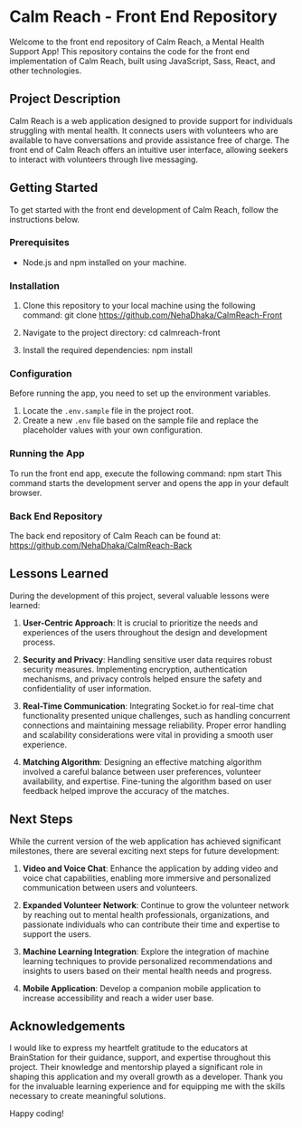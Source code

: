 # Calm Reach - Front End Repository

Welcome to the front end repository of Calm Reach, a Mental Health Support App! This repository contains the code for the front end implementation of Calm Reach, built using JavaScript, Sass, React, and other technologies.

## Project Description

Calm Reach is a web application designed to provide support for individuals struggling with mental health. It connects users with volunteers who are available to have conversations and provide assistance free of charge. The front end of Calm Reach offers an intuitive user interface, allowing seekers to interact with volunteers through live messaging.

## Getting Started

To get started with the front end development of Calm Reach, follow the instructions below.

### Prerequisites

- Node.js and npm installed on your machine.

### Installation

1. Clone this repository to your local machine using the following command:
   git clone https://github.com/NehaDhaka/CalmReach-Front

2. Navigate to the project directory:
   cd calmreach-front

3. Install the required dependencies:
   npm install

### Configuration

Before running the app, you need to set up the environment variables.

1. Locate the `.env.sample` file in the project root.
2. Create a new `.env` file based on the sample file and replace the placeholder values with your own configuration.

### Running the App

To run the front end app, execute the following command:
npm start
This command starts the development server and opens the app in your default browser.

### Back End Repository

The back end repository of Calm Reach can be found at: https://github.com/NehaDhaka/CalmReach-Back

## Lessons Learned

During the development of this project, several valuable lessons were learned:

1. **User-Centric Approach**: It is crucial to prioritize the needs and experiences of the users throughout the design and development process.

2. **Security and Privacy**: Handling sensitive user data requires robust security measures. Implementing encryption, authentication mechanisms, and privacy controls helped ensure the safety and confidentiality of user information.

3. **Real-Time Communication**: Integrating Socket.io for real-time chat functionality presented unique challenges, such as handling concurrent connections and maintaining message reliability. Proper error handling and scalability considerations were vital in providing a smooth user experience.

4. **Matching Algorithm**: Designing an effective matching algorithm involved a careful balance between user preferences, volunteer availability, and expertise. Fine-tuning the algorithm based on user feedback helped improve the accuracy of the matches.

## Next Steps

While the current version of the web application has achieved significant milestones, there are several exciting next steps for future development:

1. **Video and Voice Chat**: Enhance the application by adding video and voice chat capabilities, enabling more immersive and personalized communication between users and volunteers.

2. **Expanded Volunteer Network**: Continue to grow the volunteer network by reaching out to mental health professionals, organizations, and passionate individuals who can contribute their time and expertise to support the users.

3. **Machine Learning Integration**: Explore the integration of machine learning techniques to provide personalized recommendations and insights to users based on their mental health needs and progress.

4. **Mobile Application**: Develop a companion mobile application to increase accessibility and reach a wider user base.

## Acknowledgements

I would like to express my heartfelt gratitude to the educators at BrainStation for their guidance, support, and expertise throughout this project. Their knowledge and mentorship played a significant role in shaping this application and my overall growth as a developer. Thank you for the invaluable learning experience and for equipping me with the skills necessary to create meaningful solutions.

Happy coding!
